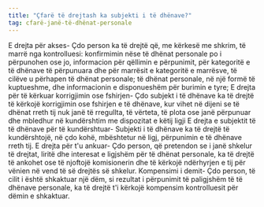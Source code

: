 ```yaml
---
title: "Çfarë të drejtash ka subjekti i të dhënave?"
tag: cfarë-janë-të-dhënat-personale
---
```

E drejta për akses- Çdo person ka të drejtë që, me kërkesë me shkrim, të marrë nga kontrolluesi: konfirmimin nëse të dhënat personale po i përpunohen ose jo, informacion për qëllimin e përpunimit, për kategoritë e të dhënave të përpunuara dhe për marrësit e kategoritë e marrësve, të cilëve u përhapen të dhënat personale; të dhënat personale, në një formë të kuptueshme, dhe informacionin e disponueshëm për burimin e tyre;
E drejta për të kërkuar korrigjimin ose fshirjen- Çdo subjekt i të dhënave ka të drejtë të kërkojë korrigjimin ose fshirjen e të dhënave, kur vihet në dijeni se të dhënat rreth tij nuk janë të rregullta, të vërteta, të plota ose janë përpunuar dhe mbledhur në kundërshtim me dispozitat e këtij ligji
E drejta e subjektit të të dhënave për të kundërshtuar- Subjekti i të dhënave ka të drejtë të kundërshtojë, në çdo kohë, mbështetur në ligj, përpunimin e të dhënave rreth tij.
E drejta për t'u ankuar- Çdo person, që pretendon se i janë shkelur të drejtat, liritë dhe interesat e ligjshëm për të dhënat personale, ka të drejtë të ankohet ose të njoftojë komisionerin dhe të kërkojë ndërhyrjen e tij për vënien në vend të së drejtës së shkelur.
Kompensimi i demit- Çdo person, të cilit i është shkaktuar një dëm, si rezultat i përpunimit të paligjshëm të të dhënave personale, ka të drejtë t'i kërkojë kompensim kontrolluesit për dëmin e shkaktuar.
